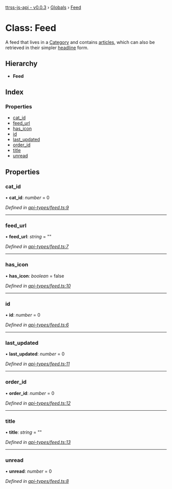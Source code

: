 [ttrss-js-api - v0.0.3](../README.md) › [Globals](../globals.md) › [Feed](feed.md)

# Class: Feed

A feed that lives in a [Category](category.md) and contains [articles](article.md), which can also be retrieved in their
simpler [headline](headline.md) form.

## Hierarchy

* **Feed**

## Index

### Properties

* [cat_id](feed.md#cat_id)
* [feed_url](feed.md#feed_url)
* [has_icon](feed.md#has_icon)
* [id](feed.md#id)
* [last_updated](feed.md#last_updated)
* [order_id](feed.md#order_id)
* [title](feed.md#title)
* [unread](feed.md#unread)

## Properties

###  cat_id

• **cat_id**: *number* = 0

*Defined in [api-types/feed.ts:9](https://github.com/fchristl/ttrss-js-api/blob/b657f8c/src/api-types/feed.ts#L9)*

___

###  feed_url

• **feed_url**: *string* = ""

*Defined in [api-types/feed.ts:7](https://github.com/fchristl/ttrss-js-api/blob/b657f8c/src/api-types/feed.ts#L7)*

___

###  has_icon

• **has_icon**: *boolean* = false

*Defined in [api-types/feed.ts:10](https://github.com/fchristl/ttrss-js-api/blob/b657f8c/src/api-types/feed.ts#L10)*

___

###  id

• **id**: *number* = 0

*Defined in [api-types/feed.ts:6](https://github.com/fchristl/ttrss-js-api/blob/b657f8c/src/api-types/feed.ts#L6)*

___

###  last_updated

• **last_updated**: *number* = 0

*Defined in [api-types/feed.ts:11](https://github.com/fchristl/ttrss-js-api/blob/b657f8c/src/api-types/feed.ts#L11)*

___

###  order_id

• **order_id**: *number* = 0

*Defined in [api-types/feed.ts:12](https://github.com/fchristl/ttrss-js-api/blob/b657f8c/src/api-types/feed.ts#L12)*

___

###  title

• **title**: *string* = ""

*Defined in [api-types/feed.ts:13](https://github.com/fchristl/ttrss-js-api/blob/b657f8c/src/api-types/feed.ts#L13)*

___

###  unread

• **unread**: *number* = 0

*Defined in [api-types/feed.ts:8](https://github.com/fchristl/ttrss-js-api/blob/b657f8c/src/api-types/feed.ts#L8)*
